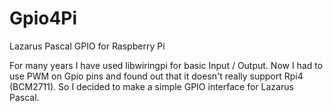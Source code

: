 # Gpio4Pi
 Lazarus Pascal GPIO for Raspberry Pi

For many years I have used libwiringpi for basic Input / Output.
Now I had to use PWM on Gpio pins and found out that it doesn't really support Rpi4 (BCM2711).
So I decided to make a simple GPIO interface for Lazarus Pascal.


